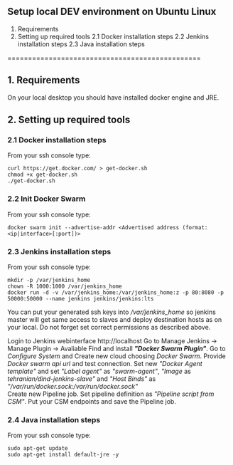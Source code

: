 ## Setup local DEV environment on Ubuntu Linux

1. Requirements
2. Setting up required tools
2.1 Docker installation steps
2.2 Jenkins installation steps
2.3 Java installation steps

===============================================

## 1. Requirements
On your local desktop you should have installed docker engine and JRE.

## 2. Setting up required tools
### 2.1 Docker installation steps
From your ssh console type:
```
curl https://get.docker.com/ > get-docker.sh
chmod +x get-docker.sh
./get-docker.sh
```
### 2.2 Init Docker Swarm
From your ssh console type:
```
docker swarm init --advertise-addr <Advertised address (format: <ip|interface>[:port])>
```
### 2.3 Jenkins installation steps
From your ssh console type:
```
mkdir -p /var/jenkins_home
chown -R 1000:1000 /var/jenkins_home
docker run -d -v /var/jenkins_home:/var/jenkins_home:z -p 80:8080 -p 50000:50000 --name jenkins jenkins/jenkins:lts
```
You can put your generated ssh keys into _/var/jenkins_home_ so jenkins master will get same access to slaves and deploy destination hosts as on your local. Do not forget set correct permissions as described above.

Login to Jenkins webinterface http://localhost
Go to Manage Jenkins -> Manage Plugin -> Avaliable
Find and install _**"Docker Swarm Plugin"**_.
Go to _Configure System_ and Create new cloud choosing _Docker Swarm_.
Provide _Docker swarm api url_ and test connection. Set new _"Docker Agent template"_ and set _"Label agent"_ as _"swarm-agent"_, _"Image_ as _tehranian/dind-jenkins-slave"_ and _"Host Binds"_ as _"/var/run/docker.sock:/var/run/docker.sock"_  
Create new Pipeline job. Set pipeline definition as _"Pipeline script from CSM"_. Put your CSM endpoints and save the Pipeline job. 

### 2.4 Java installation steps
From your ssh console type:
```
sudo apt-get update
sudo apt-get install default-jre -y
```

